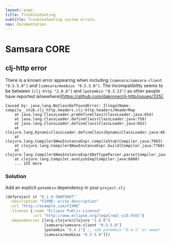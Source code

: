 ```yaml
---
layout: page
title: Troubleshooting
subtitle: Troubleshooting system errors.
nav: documentation
---
```


# Samsara CORE

## clj-http error

There is a known error appearing when including `[samsara/samsara-client "0.5.5.0"]` and `[samsara/moebius "0.5.5.0"]`.
The incompatibility seems to be between `[clj-http "2.0.0"]` and `[potemkin "0.3.13"]` as other people have reported (elsewhere)[https://github.com/dakrone/clj-http/issues/335].

``` text
Caused by: java.lang.NoClassDefFoundError: IllegalName: compile__stub.clj_http.headers.clj-http.headers/HeaderMap
	at java.lang.ClassLoader.preDefineClass(ClassLoader.java:654)
	at java.lang.ClassLoader.defineClass(ClassLoader.java:758)
	at java.lang.ClassLoader.defineClass(ClassLoader.java:642)
	at clojure.lang.DynamicClassLoader.defineClass(DynamicClassLoader.java:46)
	at clojure.lang.Compiler$NewInstanceExpr.compileStub(Compiler.java:7903)
	at clojure.lang.Compiler$NewInstanceExpr.build(Compiler.java:7768)
	at clojure.lang.Compiler$NewInstanceExpr$DeftypeParser.parse(Compiler.java:7678)
	at clojure.lang.Compiler.analyzeSeq(Compiler.java:6868)
	... 155 more
```

### Solution

Add an explicit `potemkin` dependency in your `project.clj`

``` clojure
(defproject st "0.1.0-SNAPSHOT"
  :description "FIXME: write description"
  :url "http://example.com/FIXME"
  :license {:name "Eclipse Public License"
            :url "http://www.eclipse.org/legal/epl-v10.html"}
  :dependencies [[org.clojure/clojure "1.8.0"]
                 [samsara/samsara-client "0.5.5.0"]
                 [potemkin "0.4.1"] ;; add potemkin "0.4.1" or newer
                 [samsara/moebius "0.5.5.0"]])
```
